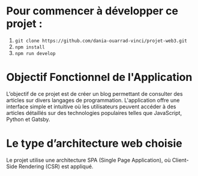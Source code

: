 # Pour commencer à développer ce projet :

1. `git clone https://github.com/dania-ouarrad-vinci/projet-web3.git`
1. `npm install`
1. `npm run develop`


# Objectif Fonctionnel de l'Application

L’objectif de ce projet est de créer un blog permettant de consulter des articles sur divers langages de programmation. L'application offre une interface simple et intuitive où les utilisateurs peuvent accéder à des articles détaillés sur des technologies populaires telles que JavaScript, Python et Gatsby.

# Le type d’architecture web choisie 

Le projet utilise une architecture SPA (Single Page Application), où Client-Side Rendering (CSR) est appliqué. 

